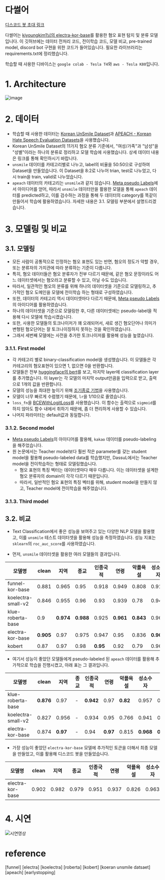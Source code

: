 # 다썰어

[디스코드 봇 초대 링크](https://discord.com/oauth2/authorize?client_id=964031115612536902&permissions=8&scope=bot)

다썰어는 [kiyoungkim1님의 electra-kor-base](https://github.com/kiyoungkim1/LMkor)를 활용한 혐오 표현 탐지 및 분류 모델입니다. 이 깃허브에는 데이터 전처리 코드, 전이학습 코드, 모델 비교, pre-trained model, discord bot 구현을 위한 코드가 들어있습니다. 필요한 라이브러리는 requirements.txt에 정리했습니다.

학습할 때 사용한 디바이스는 `google colab - Tesla T4`와 `aws - Tesla K80`입니다.

# 1. Architecture

![image](https://user-images.githubusercontent.com/33687740/166632121-b0b59517-a0f1-4605-8e81-72aa046c19db.png)


# 2. 데이터

- 학습할 때 사용한 데이터는 [Korean UnSmile Dataset](https://github.com/smilegate-ai/korean_unsmile_dataset?fbclid=IwAR0xTlHYCWK0LtrghSL1bPm2su69-LbjisutmcvLlERlHzroMlVpHq3h71g)과 [APEACH - Korean Hate Speech Evaluation Datasets](https://github.com/jason9693/APEACH?fbclid=IwAR2ZBPFnv8qSy1RRqISoGkTfqmitoSLz0Fma3iPv4PZJvkZo5lAm9kForo8)을 사용했습니다. 
- Korean UnSmile Dataset의 11가지 혐오 분류 기준에서, "여성/가족"과 "남성"을 "성별"이라는 하나의 분류로 정리하고 모델 학습에 사용했습니다. 상세 데이터 내용은 링크를 통해 확인하시기 바랍니다.
- `unsmile` 데이터를 카테고리별로 나누고, label의 비율을 50:50으로 구성하여 Dataset을 만들었습니다. 이 Dataset을 8:2로 나누어 trian, test로 나누었고, 다시 train을 train, valid로 나누었습니다.
- `apeach` 데이터의 카테고리는 `unsmile`과 같지 않습니다. [Meta pseudo Labels](https://arxiv.org/pdf/2003.10580v4.pdf)에서 아이디어를 얻어, 따라서 `unsmile` 데이터만을 활용한 모델을 통해 `apeach` 데이터를 predicted하고, 이를 검수하는 과정을 통해 두 데이터의 category를 똑같이 만들어서 학습에 활용하였습니다. 자세한 내용은 3.1. 모델링 부분에서 설명드리겠습니다.


# 3. 모델링 및 비교
## 3.1. 모델링
- 모든 사람이 공통적으로 인정하는 혐오 표현도 있는 반면, 혐오의 정도가 약할 경우, 또는 분류자의 가치관에 따라 분류하는 기준이 다릅니다.
- 특히, 혐오 데이터들은 혐오 분류자가 전부 다르기 때문에, 같은 혐오 문장이라도 어느 데이터셋에서는 혐오라고 분류할 수 있고, 아닐 수도 있습니다.
- 따라서, 일관적인 혐오의 분류를 위해 하나의 데이터셋을 기준으로 모델링하고, 추가적인 혐오 도메인을 모델에 전이학습 하는 형태로 구성하였습니다.
- 또한, 데이터의 카테고리 역시 데이터셋마다 다르기 때문에, [Meta pseudo Labels](https://arxiv.org/pdf/2003.10580v4.pdf)의 아이디어를 활용하였습니다.
- 하나의 데이터셋을 기준으로 모델링한 후, 다른 데이터셋에는 pseudo-label을 적용해 다시 모델에 학습시켰습니다.
- 또한, 사용한 모델들의 토크나이저가 꽤 오래되어서, 새로 생긴 혐오단어나 의미가 변형된 혐오단어는 잘 토크나이징하지 못하는 것을 확인하였습니다.
- 그래서 세번째 모델에는 사전을 추가한 토크나이저를 활용해 성능을 높였습니다.
### 3.1.1. First model
- 각 카테고리 별로 binary-classification model을 생성했습니다. 이 모델들은 각 카테고리의 혐오표현이 있으면 1, 없으면 0을 반환합니다.
- 모델들은 전부 [huggingface의 bert](https://huggingface.co/docs/transformers/main/en/model_doc/bert#bert)를 보고, 마지막 layer에 classification layer를 추가했습니다. 이 layer는 각 모델의 마지막 output만큼을 입력으로 받고, 출력으로 1개의 값을 반환합니다.
- 모델의 성능을 최대한 높이기 위해 [조기종료 기법](https://github.com/Bjarten/early-stopping-pytorch)을 사용했습니다. 
- 모델이 너무 빠르게 수렴했기 때문에, `lr`을 1/10으로 줄였습니다.
- `loss_fn`을 [BCEWithLogitLoss](https://pytorch.org/docs/stable/generated/torch.nn.BCEWithLogitsLoss.html)를 사용했습니다. 이 함수는 출력으로 `sigmoid`를 하지 않아도 함수 내에서 취하기 때문에, 좀 더 편리하게 사용할 수 있습니다. 
- 나머지 파라미터는 default값과 동일합니다.
### 3.1.2. Second model
- [Meta pseudo Labels](https://arxiv.org/pdf/2003.10580v4.pdf)의 아이디어를 활용해, `kakao` 데이터를 pseudo-labeling을 해주었습니다.
- 원 논문에서는 Teacher model보다 훨씬 작은 parameter를 갖는 student model을 활용해 pseudo-labeled data를 학습했지만, DassuL에서는 Teacher model을 전이학습하는 형태로 모델링했습니다.
  - 혐오 표현의 특징 벡터는 데이터셋마다 매우 다릅니다. 이는 데이터셋을 설계한 혐오 분류자의 domain이 각각 다르기 때문입니다.
  - 따라서, 일반적인 혐오 표현의 특징 벡터를 위해, student model을 만들지 않고, Teacher model에 전이학습을 해주었습니다.
### 3.1.3. Third model

## 3.2. 비교

- Text Classification에서 좋은 성능을 보여주고 있는 다양한 NLP 모델을 활용했고, 이를 `unsmile` 테스트 데이터셋을 활용해 성능을 측정하였습니다. 성능 지표는 `sklearn`의 `roc_auc_score`를 사용하였습니다. 

- 먼저, `unsmile` 데이터셋을 활용한 여러 모델들의 결과입니다.

|모델명|clean|지역|종교|인종국적|연령|악플욕설|성소수자|성별|기타혐오|개인지칭|AVG|
|---|---|---|---|---|---|---|---|---|---|---|---|
|funnel-kor-base|0.881|0.965|0.95|0.918|0.949|0.808|0.919|0.933|0.764|0.934|0.9|
|koelectra-small-v2|0.846|0.955|0.96|0.93|0.939|0.78|0.941|0.931|0.789|0.872|0.89|
|klue-roberta-base|0.9|**0.974**|**0.988**|0.925|**0.961**|**0.843**|0.96|**0.961**|**0.886**|0.917|0.93|
|electra-kor-base|**0.905**|0.97|0.975|0.947|0.95|0.836|**0.969**|0.96|0.837|**0.956**|**0.93**|
|kobert|0.87|0.97|0.98|**0.95**|0.92|0.79|0.96|0.95|0.81|0.86|0.91|


- 여기서 성능이 좋았던 모델들에게 pseudo-labeled 된 `apeach` 데이터를 활용해 추가적으로 학습을 진행시켰고, 아래 표는 그 결과입니다.

|모델명|clean|지역|종교|인종국적|연령|악플욕설|성소수자|성별|기타혐오|개인지칭|AVG|
|---|---|---|---|---|---|---|---|---|---|---|---|
|klue-roberta-base|**0.876**|0.97|-|**0.942**|0.97|**0.82**|0.957|0.955|0.797|0.957|0.916|
|koelectra-small-v2|0.827|0.956|-|0.934|0.95|0.766|0.941|0.926|0.779|0.89|0.89|
|electra-kor-base|0.874|**0.97**|-|0.94|**0.97**|0.815|**0.968**|**0.96**|**0.946**|**0.966**|**0.934**|


- 가장 성능이 좋았던 `electra-kor-base` 모델에 추가적인 토큰을 더해서 최종 모델을 만들었고, 이를 활용해 디스코드 봇을 만들었습니다.

|모델명|clean|지역|종교|인종국적|연령|악플욕설|성소수자|성별|기타혐오|개인지칭|AVG|
|---|---|---|---|---|---|---|---|---|---|---|---|
|electra-kor-base|0.902|0.982|0.979|0.951|0.937|0.826|0.963|0.966|0.975|0.954|0.938|

# 4. 시연

![시연영상](https://user-images.githubusercontent.com/42201371/166636747-3411db33-48e8-42f7-9a6d-570ea45b296f.gif)

# reference

[funnel]
[electra]
[koelectra]
[roberta]
[kobert]
[koeran unsmile datsaet]
[apeach]
[earlystopping]
